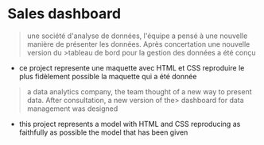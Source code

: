 #  Sales dashboard
>une société d'analyse de données, l'équipe a pensé à une nouvelle manière de présenter les données. Après concertation une nouvelle version du >tableau de bord pour la gestion des données a été conçu
* ce project represente une maquette avec HTML et CSS  reproduire le plus fidèlement possible la maquette qui  a été donnée

>a data analytics company, the team thought of a new way to present data. After consultation, a new version of the> dashboard for data management was designed
* this project represents a model with HTML and CSS reproducing as faithfully as possible the model that has been given